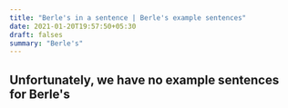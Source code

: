 ```yaml
---
title: "Berle's in a sentence | Berle's example sentences"
date: 2021-01-20T19:57:50+05:30
draft: falses
summary: "Berle's"
---
```

## Unfortunately, we have no example sentences for Berle's                 
